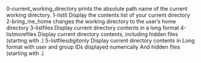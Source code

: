 0-current_working_directory prints the absolute path name of the current working directory.
1-listit Display the contents list of your current directory
2-bring_me_home changes the working directory to the user’s home directory
3-listfiles Display current directory contents in a long format
4-listmorefiles Display current directory contents, including hidden files (starting with .)
5-listfilesdigitonly Display current directory contents in Long format with user and group IDs displayed numerically And hidden files (starting with .)

